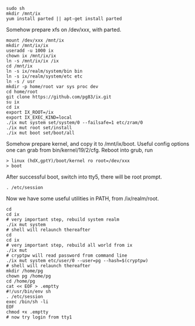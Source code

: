 ```
sudo sh
mkdir /mnt/ix
yum install parted || apt-get install parted
```

Somehow prepare xfs on /dev/xxx, with parted.

```
mount /dev/xxx /mnt/ix
mkdir /mnt/ix/ix
useradd -u 1000 ix
chown ix /mnt/ix/ix
ln -s /mnt/ix/ix /ix
cd /mnt/ix
ln -s ix/realm/system/bin bin
ln -s ix/realm/system/etc etc
ln -s / usr
mkdir -p home/root var sys proc dev
cd home/root
git clone https://github.com/pg83/ix.git
su ix
cd ix
export IX_ROOT=/ix
export IX_EXEC_KIND=local
./ix mut system set/system/0 --failsafe=1 etc/zram/0
./ix mut root set/install
./ix mut boot set/boot/all
```

Somehow prepare kernel, and copy it to /mnt/ix/boot. Useful config options one can grab from bin/kernel/19/2/cfg. Reboot into grub, run

```
> linux (hdX,gptY)/boot/kernel ro root=/dev/xxx
> boot
```

After successful boot, switch into tty5, there will be root prompt.

```
. /etc/session
```

Now we have some useful utilities in PATH, from /ix/realm/root.

```
cd
cd ix
# very important step, rebuild system realm
./ix mut system
# shell will relaunch thereafter
cd
cd ix
# very important step, rebuild all world from ix
./ix mut
# cryptpw will read password from command line
./ix mut system etc/user/0 --user=pg --hash=$(cryptpw)
# shell will relaunch thereafter
mkdir /home/pg
chown pg /home/pg
cd /home/pg
cat << EOF > .emptty
#!/usr/bin/env sh
. /etc/session
exec /bin/sh -li
EOF
chmod +x .emptty
# now try login from tty1
```
